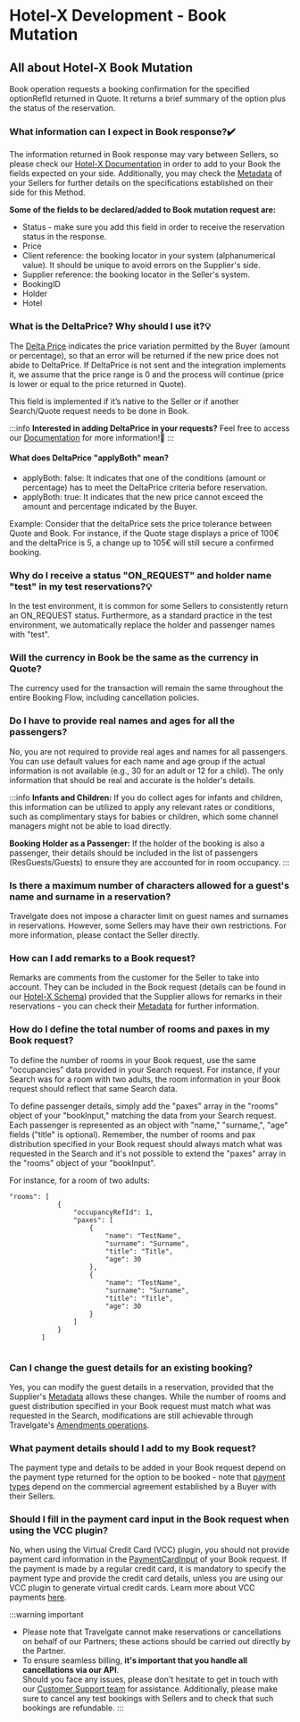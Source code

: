 ﻿---
sidebar_position: 1
---

# Hotel-X Development - Book Mutation

## All about Hotel-X Book Mutation

Book operation requests a booking confirmation for the specified optionRefId returned in Quote. It returns a brief summary of the option plus the status of the reservation.

### What information can I expect in Book response?✔️
The information returned in Book response may vary between Sellers, so please check our [Hotel-X Documentation](/docs/apis/for-buyers/hotel-x-pull-buyers-api/quickstart) in order to add to your Book the fields expected on your side. Additionally, you may check the [Metadata](/kb/our-products/are-you-a-buyer/our-methods/static-content/hotel-x-metadata-query) of your Sellers for further details on the specifications established on their side for this Method.

**Some of the fields to be declared/added to Book mutation request are:**

- Status - make sure you add this field in order to receive the reservation status in the response.
- Price
- Client reference: the booking locator in your system (alphanumerical value). It should be unique to avoid errors on the Supplier's side.
- Supplier reference: the booking locator in the Seller's system.
- BookingID
- Holder
- Hotel


### What is the DeltaPrice? Why should I use it?💡

The [Delta Price](/docs/apis/for-buyers/hotel-x-pull-buyers-api/booking-flow/book) indicates the price variation permitted by the Buyer (amount or percentage), so that an error will be returned if the new price does not abide to DeltaPrice. If DeltaPrice is not sent and the integration implements it, we assume that the price range is 0 and the process will continue (price is lower or equal to the price returned in Quote).

This field is implemented if it’s native to the Seller or if another Search/Quote request needs to be done in Book.

:::info
**Interested in adding DeltaPrice in your requests?** Feel free to access our [Documentation](/docs/apis/for-buyers/hotel-x-pull-buyers-api/booking-flow/book) for more information!🚀
:::
 

#### What does DeltaPrice "applyBoth" mean?

- applyBoth: false: It indicates that one of the conditions (amount or percentage) has to meet the DeltaPrice criteria before reservation.
- applyBoth: true: It indicates that the new price cannot exceed the amount and percentage indicated by the Buyer.  

Example: Consider that the deltaPrice sets the price tolerance between Quote and Book. For instance, if the Quote stage displays a price of 100€ and the deltaPrice is 5, a change up to 105€ will still secure a confirmed booking.


### Why do I receive a status "ON_REQUEST" and holder name "test" in my test reservations?💡

In the test environment, it is common for some Sellers to consistently return an ON_REQUEST status. Furthermore, as a standard practice in the test environment, we automatically replace the holder and passenger names with "test".
### Will the currency in Book be the same as the currency in Quote?
The currency used for the transaction will remain the same throughout the entire Booking Flow, including cancellation policies.

### Do I have to provide real names and ages for all the passengers?
No, you are not required to provide real ages and names for all passengers. You can use default values for each name and age group if the actual information is not available (e.g., 30 for an adult or 12 for a child). The only information that should be real and accurate is the holder's details.

:::info
**Infants and Children:** If you do collect ages for infants and children, this information can be utilized to apply any relevant rates or conditions, such as complimentary stays for babies or children, which some channel managers might not be able to load directly.

**Booking Holder as a Passenger:** If the holder of the booking is also a passenger, their details should be included in the list of passengers (ResGuests/Guests) to ensure they are accounted for in room occupancy.
:::

### Is there a maximum number of characters allowed for a guest's name and surname in a reservation?
Travelgate does not impose a character limit on guest names and surnames in reservations. However, some Sellers may have their own restrictions. For more information, please contact the Seller directly.

### How can I add remarks to a Book request?
Remarks are comments from the customer for the Seller to take into account. They can be included in the Book request (details can be found in our [Hotel-X Schema](https://docs.travelgate.com/playground/)) provided that the Supplier allows for remarks in their reservations - you can check their [Metadata](/kb/our-products/are-you-a-buyer/our-methods/static-content/hotel-x-metadata-query) for further information.

### How do I define the total number of rooms and paxes in my Book request?
To define the number of rooms in your Book request, use the same "occupancies" data provided in your Search request. For instance, if your Search was for a room with two adults, the room information in your Book request should reflect that same Search data.

To define passenger details, simply add the "paxes" array in the "rooms" object of your "bookInput," matching the data from your Search request. Each passenger is represented as an object with "name," "surname,", "age" fields ("title" is optional). Remember, the number of rooms and pax distribution specified in your Book request should always match what was requested in the Search and it's not possible to extend the "paxes" array in the "rooms" object of your "bookInput".

For instance, for a room of two adults:
```
"rooms": [
            {
                "occupancyRefId": 1,
                "paxes": [
                    {
                        "name": "TestName",
                        "surname": "Surname",
                        "title": "Title",
                        "age": 30
                    },
                    {
                        "name": "TestName",
                        "surname": "Surname",
                        "title": "Title",
                        "age": 30
                    }
                ]
            }
        ]
    

```

### Can I change the guest details for an existing booking?
Yes, you can modify the guest details in a reservation, provided that the Supplier's [Metadata](/kb/our-products/are-you-a-buyer/our-methods/static-content/hotel-x-metadata-query) allows these changes. While the number of rooms and guest distribution specified in your Book request must match what was requested in the Search, modifications are still achievable through Travelgate's [Amendments operations](/kb/our-products/are-you-a-buyer/our-methods/booking-management/amendments/what-is-hotel-x-amendments-query).


### What payment details should I add to my Book request?
The payment type and details to be added in your Book request depend on the payment type returned for the option to be booked - note that [payment types](/kb/faqs/faqs-price/payment-types-at-tgx) depend on the commercial agreement established by a Buyer with their Sellers.

### Should I fill in the payment card input in the Book request when using the VCC plugin?
No, when using the Virtual Credit Card (VCC) plugin, you should not provide payment card information in the [PaymentCardInput](/docs/apis/for-buyers/hotel-x-pull-buyers-api/booking-flow/book/#1-input) of your Book request. If the payment is made by a regular credit card, it is mandatory to specify the payment type and provide the credit card details, unless you are using our VCC plugin to generate virtual credit cards. Learn more about VCC payments [here](/kb/our-products/are-you-a-buyer/getting-started-as-a-new-buyer/how-to-activate-vcc-payments/).

 :::warning important
- Please note that Travelgate cannot make reservations or cancellations on behalf of our Partners; these actions should be carried out directly by the Partner.
- To ensure seamless billing, **it's important that you handle all cancellations via our API**.  
Should you face any issues, please don't hesitate to get in touch with our [Customer Support team](https://app.travelgate.com/support) for assistance. Additionally, please make sure to cancel any test bookings with Sellers and to check that such bookings are refundable.
:::
